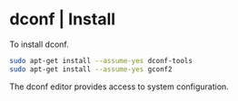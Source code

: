 
# dconf | Install


To install dconf.

``` bash
sudo apt-get install --assume-yes dconf-tools
sudo apt-get install --assume-yes gconf2
```

The dconf editor provides access to system configuration.



